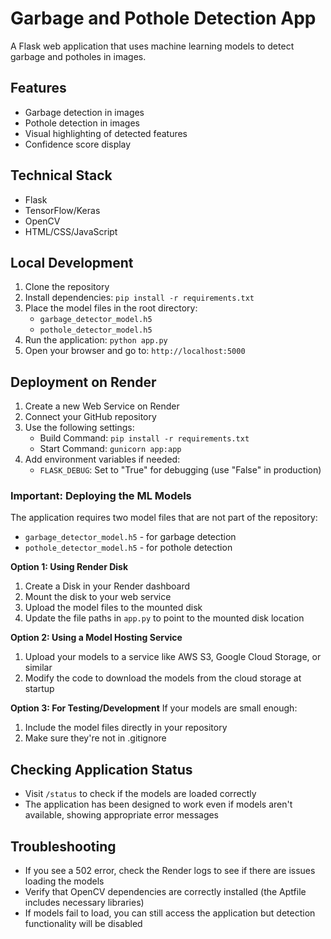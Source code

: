 # Garbage and Pothole Detection App

A Flask web application that uses machine learning models to detect garbage and potholes in images.

## Features

- Garbage detection in images
- Pothole detection in images
- Visual highlighting of detected features
- Confidence score display

## Technical Stack

- Flask
- TensorFlow/Keras
- OpenCV
- HTML/CSS/JavaScript

## Local Development

1. Clone the repository
2. Install dependencies: `pip install -r requirements.txt`
3. Place the model files in the root directory:
   - `garbage_detector_model.h5`
   - `pothole_detector_model.h5`
4. Run the application: `python app.py`
5. Open your browser and go to: `http://localhost:5000`

## Deployment on Render

1. Create a new Web Service on Render
2. Connect your GitHub repository
3. Use the following settings:
   - Build Command: `pip install -r requirements.txt`
   - Start Command: `gunicorn app:app`
4. Add environment variables if needed:
   - `FLASK_DEBUG`: Set to "True" for debugging (use "False" in production)

### Important: Deploying the ML Models

The application requires two model files that are not part of the repository:
- `garbage_detector_model.h5` - for garbage detection
- `pothole_detector_model.h5` - for pothole detection

**Option 1: Using Render Disk**
1. Create a Disk in your Render dashboard
2. Mount the disk to your web service
3. Upload the model files to the mounted disk
4. Update the file paths in `app.py` to point to the mounted disk location

**Option 2: Using a Model Hosting Service**
1. Upload your models to a service like AWS S3, Google Cloud Storage, or similar
2. Modify the code to download the models from the cloud storage at startup

**Option 3: For Testing/Development**
If your models are small enough:
1. Include the model files directly in your repository
2. Make sure they're not in .gitignore

## Checking Application Status

- Visit `/status` to check if the models are loaded correctly
- The application has been designed to work even if models aren't available, showing appropriate error messages

## Troubleshooting

- If you see a 502 error, check the Render logs to see if there are issues loading the models
- Verify that OpenCV dependencies are correctly installed (the Aptfile includes necessary libraries)
- If models fail to load, you can still access the application but detection functionality will be disabled 